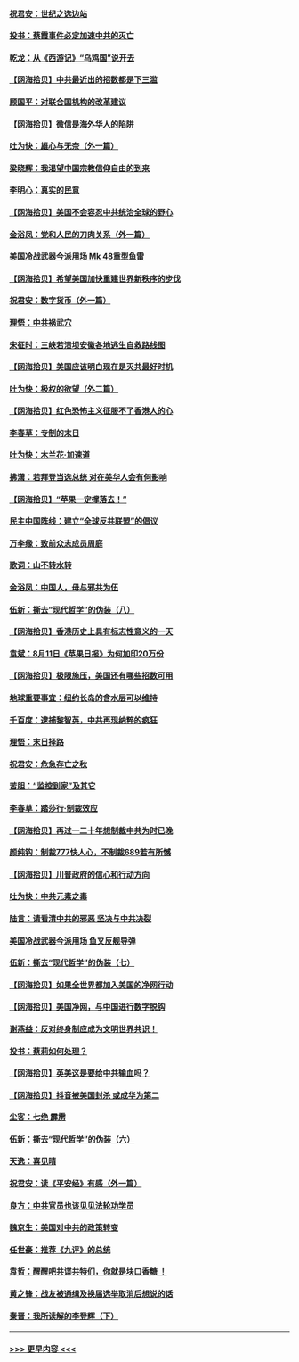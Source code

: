 #### [祝君安：世纪之选边站](../pages/nsc993/n12342382.md?t=08192302) 
#### [投书：蔡霞事件必定加速中共的灭亡](../pages/nsc993/n12341881.md?t=08192302) 
#### [乾龙：从《西游记》“乌鸡国”说开去](../pages/nsc993/n12341690.md?t=08192302) 
#### [【网海拾贝】中共最近出的招数都是下三滥](../pages/nsc993/n12341593.md?t=08192302) 
#### [顾国平：对联合国机构的改革建议](../pages/nsc993/n12339928.md?t=08192302) 
#### [【网海拾贝】微信是海外华人的陷阱](../pages/nsc993/n12338868.md?t=08192302) 
#### [吐为快：雄心与无奈（外一篇）](../pages/nsc993/n12338132.md?t=08192302) 
#### [梁晓辉：我渴望中国宗教信仰自由的到来](../pages/nsc993/n12336657.md?t=08192302) 
#### [李明心：真实的民意](../pages/nsc993/n12336089.md?t=08192302) 
#### [【网海拾贝】美国不会容忍中共统治全球的野心](../pages/nsc993/n12336063.md?t=08192302) 
#### [金浴凤：党和人民的刀肉关系（外一篇）](../pages/nsc993/n12335834.md?t=08192302) 
#### [美国冷战武器今派用场 Mk 48重型鱼雷](../pages/nsc993/n12335354.md?t=08192302) 
#### [【网海拾贝】希望美国加快重建世界新秩序的步伐](../pages/nsc993/n12334224.md?t=08192302) 
#### [祝君安：数字货币（外一篇）](../pages/nsc993/n12334186.md?t=08192302) 
#### [理悟：中共祸武穴](../pages/nsc993/n12333962.md?t=08192302) 
#### [宋征时：三峡若溃坝安徽各地逃生自救路线图](../pages/nsc993/n12332450.md?t=08192302) 
#### [【网海拾贝】美国应该明白现在是灭共最好时机](../pages/nsc993/n12332313.md?t=08192302) 
#### [吐为快：极权的欲望（外二篇）](../pages/nsc993/n12332089.md?t=08192302) 
#### [【网海拾贝】红色恐怖主义征服不了香港人的心](../pages/nsc993/n12329296.md?t=08192302) 
#### [李春草：专制的末日](../pages/nsc993/n12329079.md?t=08192302) 
#### [吐为快：木兰花‧加速道](../pages/nsc993/n12327366.md?t=08192302) 
#### [拂潇：若拜登当选总统 对在美华人会有何影响](../pages/nsc993/n12295996.md?t=08192302) 
#### [【网海拾贝】“苹果一定撑落去！”](../pages/nsc993/n12326784.md?t=08192302) 
#### [民主中国阵线：建立“全球反共联盟”的倡议](../pages/nsc993/n12324177.md?t=08192302) 
#### [万李缘：致前众志成员周庭](../pages/nsc993/n12324635.md?t=08192302) 
#### [歌词：山不转水转](../pages/nsc993/n12324599.md?t=08192302) 
#### [金浴凤：中国人，毋与邪共为伍](../pages/nsc993/n12324257.md?t=08192302) 
#### [伍新：撕去“现代哲学”的伪装（八）](../pages/nsc993/n12324188.md?t=08192302) 
#### [【网海拾贝】香港历史上具有标志性意义的一天](../pages/nsc993/n12324021.md?t=08192302) 
#### [袁斌：8月11日《苹果日报》为何加印20万份](../pages/nsc993/n12323955.md?t=08192302) 
#### [【网海拾贝】极限施压，美国还有哪些招数可用](../pages/nsc993/n12322512.md?t=08192302) 
#### [地球重要事宜：纽约长岛的含水层可以维持](../pages/nsc993/n12321844.md?t=08192302) 
#### [千百度：逮捕黎智英，中共再现纳粹的疯狂](../pages/nsc993/n12321777.md?t=08192302) 
#### [理悟：末日择路](../pages/nsc993/n12320812.md?t=08192302) 
#### [祝君安：危急存亡之秋](../pages/nsc993/n12320795.md?t=08192302) 
#### [苦胆：“监控到家”及其它](../pages/nsc993/n12320751.md?t=08192302) 
#### [李春草：踏莎行·制裁效应](../pages/nsc993/n12318290.md?t=08192302) 
#### [【网海拾贝】再过一二十年想制裁中共为时已晚](../pages/nsc993/n12318195.md?t=08192302) 
#### [颜纯钩：制裁777快人心，不制裁689若有所憾](../pages/nsc993/n12316912.md?t=08192302) 
#### [【网海拾贝】川普政府的信心和行动方向](../pages/nsc993/n12316673.md?t=08192302) 
#### [吐为快：中共元素之毒](../pages/nsc993/n12316547.md?t=08192302) 
#### [陆言：请看清中共的邪恶 坚决与中共决裂](../pages/nsc993/n12315784.md?t=08192302) 
#### [美国冷战武器今派用场 鱼叉反舰导弹](../pages/nsc993/n12316258.md?t=08192302) 
#### [伍新：撕去“现代哲学”的伪装（七）](../pages/nsc993/n12315846.md?t=08192302) 
#### [【网海拾贝】如果全世界都加入美国的净网行动](../pages/nsc993/n12315588.md?t=08192302) 
#### [【网海拾贝】美国净网，与中国进行数字脱钩](../pages/nsc993/n12312813.md?t=08192302) 
#### [谢燕益：反对终身制应成为文明世界共识！](../pages/nsc993/n12310465.md?t=08192302) 
#### [投书：蔡莉如何处理？](../pages/nsc993/n12310224.md?t=08192302) 
#### [【网海拾贝】英美这是要给中共输血吗？](../pages/nsc993/n12307646.md?t=08192302) 
#### [【网海拾贝】抖音被美国封杀 或成华为第二](../pages/nsc993/n12305277.md?t=08192302) 
#### [尘客：七绝 霹雳](../pages/nsc993/n12304053.md?t=08192302) 
#### [伍新：撕去“现代哲学”的伪装（六）](../pages/nsc993/n12303243.md?t=08192302) 
#### [天逸：喜见晴](../pages/nsc993/n12303226.md?t=08192302) 
#### [祝君安：读《平安经》有感（外一篇）](../pages/nsc993/n12303170.md?t=08192302) 
#### [良方：中共官员也该见见法轮功学员](../pages/nsc993/n12302985.md?t=08192302) 
#### [魏京生：美国对中共的政策转变](../pages/nsc993/n12302929.md?t=08192302) 
#### [任世豪：推荐《九评》的总统](../pages/nsc993/n12302838.md?t=08192302) 
#### [袁哲：醒醒吧共谍共特们，你就是块口香糖 ！](../pages/nsc993/n12302678.md?t=08192302) 
#### [黄之锋：战友被通缉及换届选举取消后想说的话](../pages/nsc993/n12302681.md?t=08192302) 
#### [秦晋：我所读解的李登辉（下）](../pages/nsc993/n12302171.md?t=08192302) 

----
#### [ >>> 更早内容 <<< ](../indexes/nsc993-earlier.md)
